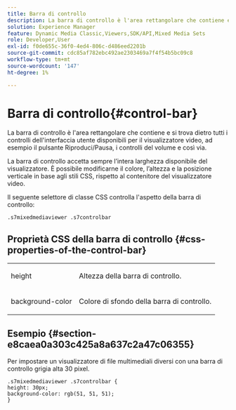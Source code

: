 ```yaml
---
title: Barra di controllo
description: La barra di controllo è l'area rettangolare che contiene e si trova dietro tutti i controlli dell'interfaccia utente disponibili per il visualizzatore video, ad esempio il pulsante Riproduci/Pausa, i controlli del volume e così via.
solution: Experience Manager
feature: Dynamic Media Classic,Viewers,SDK/API,Mixed Media Sets
role: Developer,User
exl-id: f0de655c-36f0-4ed4-806c-d486eed2201b
source-git-commit: cdc85af782ebc492ae2303469a7f4f54b5bc09c8
workflow-type: tm+mt
source-wordcount: '147'
ht-degree: 1%

---
```


# Barra di controllo{#control-bar}

La barra di controllo è l&#39;area rettangolare che contiene e si trova dietro tutti i controlli dell&#39;interfaccia utente disponibili per il visualizzatore video, ad esempio il pulsante Riproduci/Pausa, i controlli del volume e così via.

<!--<a id="section_061E550C1C1D4DB2BD663A898895B38C"></a>-->

La barra di controllo accetta sempre l’intera larghezza disponibile del visualizzatore. È possibile modificarne il colore, l’altezza e la posizione verticale in base agli stili CSS, rispetto al contenitore del visualizzatore video.

Il seguente selettore di classe CSS controlla l&#39;aspetto della barra di controllo:

```
.s7mixedmediaviewer .s7controlbar
```

## Proprietà CSS della barra di controllo {#css-properties-of-the-control-bar}

<table id="table_C48C56E696304C9BAFEE71BA9EA9A174"> 
 <tbody> 
  <tr> 
   <td colname="col1"> <p> <span class="codeph"> height </span> </p> </td> 
   <td colname="col2"> <p>Altezza della barra di controllo. </p> </td> 
  </tr> 
  <tr> 
   <td colname="col1"> <p> <span class="codeph"> background-color </span> </p> </td> 
   <td colname="col2"> <p>Colore di sfondo della barra di controllo. </p> </td> 
  </tr> 
 </tbody> 
</table>

## Esempio {#section-e8caea0a303c425a8a637c2a47c06355}

Per impostare un visualizzatore di file multimediali diversi con una barra di controllo grigia alta 30 pixel.

```
.s7mixedmediaviewer .s7controlbar {  
height: 30px; 
background-color: rgb(51, 51, 51); 
}
```
